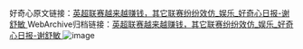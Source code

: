 好奇心原文链接：[英超联赛越来越赚钱，其它联赛纷纷效仿_娱乐_好奇心日报-谢舒敏 ](https://www.qdaily.com/articles/10428.html)
WebArchive归档链接：[英超联赛越来越赚钱，其它联赛纷纷效仿_娱乐_好奇心日报-谢舒敏 ](http://web.archive.org/web/20160421134354/http://www.qdaily.com/articles/10428.html)
![image](http://ww3.sinaimg.cn/large/007d5XDply1g3wfqc8peoj30u02ubb29)